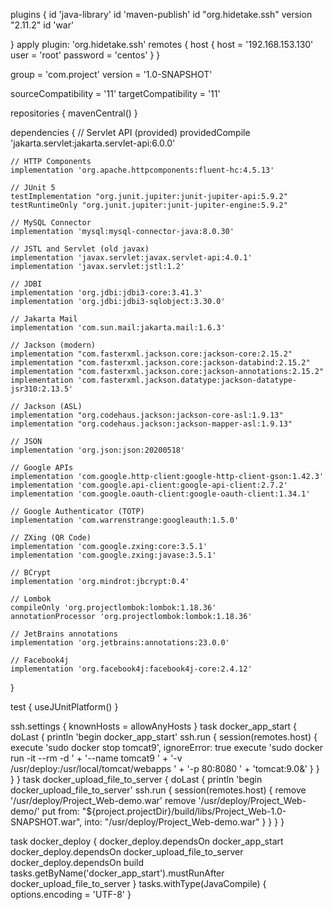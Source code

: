 plugins {
    id 'java-library'
    id 'maven-publish'
    id "org.hidetake.ssh" version "2.11.2"
    id 'war'

}
apply plugin: 'org.hidetake.ssh'
remotes {
    host {
        host = '192.168.153.130'
        user = 'root'
        password = 'centos'
    }
}


group = 'com.project'
version = '1.0-SNAPSHOT'

sourceCompatibility = '11'
targetCompatibility = '11'

repositories {
    mavenCentral()
}

dependencies {
    // Servlet API (provided)
    providedCompile 'jakarta.servlet:jakarta.servlet-api:6.0.0'

    // HTTP Components
    implementation 'org.apache.httpcomponents:fluent-hc:4.5.13'

    // JUnit 5
    testImplementation "org.junit.jupiter:junit-jupiter-api:5.9.2"
    testRuntimeOnly "org.junit.jupiter:junit-jupiter-engine:5.9.2"

    // MySQL Connector
    implementation 'mysql:mysql-connector-java:8.0.30'

    // JSTL and Servlet (old javax)
    implementation 'javax.servlet:javax.servlet-api:4.0.1'
    implementation 'javax.servlet:jstl:1.2'

    // JDBI
    implementation 'org.jdbi:jdbi3-core:3.41.3'
    implementation 'org.jdbi:jdbi3-sqlobject:3.30.0'

    // Jakarta Mail
    implementation 'com.sun.mail:jakarta.mail:1.6.3'

    // Jackson (modern)
    implementation "com.fasterxml.jackson.core:jackson-core:2.15.2"
    implementation "com.fasterxml.jackson.core:jackson-databind:2.15.2"
    implementation "com.fasterxml.jackson.core:jackson-annotations:2.15.2"
    implementation 'com.fasterxml.jackson.datatype:jackson-datatype-jsr310:2.13.5'

    // Jackson (ASL)
    implementation "org.codehaus.jackson:jackson-core-asl:1.9.13"
    implementation "org.codehaus.jackson:jackson-mapper-asl:1.9.13"

    // JSON
    implementation 'org.json:json:20200518'

    // Google APIs
    implementation 'com.google.http-client:google-http-client-gson:1.42.3'
    implementation 'com.google.api-client:google-api-client:2.7.2'
    implementation 'com.google.oauth-client:google-oauth-client:1.34.1'

    // Google Authenticator (TOTP)
    implementation 'com.warrenstrange:googleauth:1.5.0'

    // ZXing (QR Code)
    implementation 'com.google.zxing:core:3.5.1'
    implementation 'com.google.zxing:javase:3.5.1'

    // BCrypt
    implementation 'org.mindrot:jbcrypt:0.4'

    // Lombok
    compileOnly 'org.projectlombok:lombok:1.18.36'
    annotationProcessor 'org.projectlombok:lombok:1.18.36'

    // JetBrains annotations
    implementation 'org.jetbrains:annotations:23.0.0'

    // Facebook4j
    implementation 'org.facebook4j:facebook4j-core:2.4.12'
}

test {
    useJUnitPlatform()
}


ssh.settings {
    knownHosts = allowAnyHosts
}
task docker_app_start {
    doLast {
        println 'begin docker_app_start'
        ssh.run {
            session(remotes.host) {
                execute 'sudo docker stop tomcat9', ignoreError: true
                execute 'sudo docker run -it --rm -d ' +
                        '--name tomcat9 ' +
                        '-v /usr/deploy:/usr/local/tomcat/webapps ' +
                        '-p 80:8080 ' +
                        'tomcat:9.0&'
            }
        }
    }
}
task docker_upload_file_to_server {
    doLast {
        println 'begin docker_upload_file_to_server'
        ssh.run {
            session(remotes.host) {
                remove '/usr/deploy/Project_Web-demo.war'
                remove '/usr/deploy/Project_Web-demo/'
                put from: "${project.projectDir}/build/libs/Project_Web-1.0-SNAPSHOT.war",
                        into: "/usr/deploy/Project_Web-demo.war"
            }
        }
    }
}

task docker_deploy {
    docker_deploy.dependsOn docker_app_start
    docker_deploy.dependsOn docker_upload_file_to_server
    docker_deploy.dependsOn build
    tasks.getByName('docker_app_start').mustRunAfter docker_upload_file_to_server
}
tasks.withType(JavaCompile) {
    options.encoding = 'UTF-8'
}
